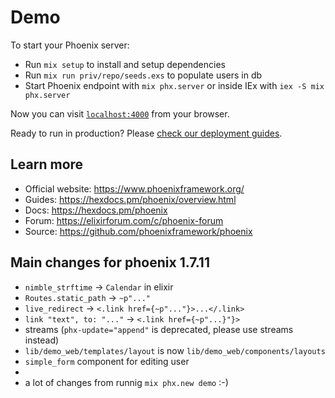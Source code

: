 # Demo

To start your Phoenix server:

  * Run `mix setup` to install and setup dependencies
  * Run `mix run priv/repo/seeds.exs` to populate users in db
  * Start Phoenix endpoint with `mix phx.server` or inside IEx with `iex -S mix phx.server`

Now you can visit [`localhost:4000`](http://localhost:4000) from your browser.

Ready to run in production? Please [check our deployment guides](https://hexdocs.pm/phoenix/deployment.html).

## Learn more

  * Official website: https://www.phoenixframework.org/
  * Guides: https://hexdocs.pm/phoenix/overview.html
  * Docs: https://hexdocs.pm/phoenix
  * Forum: https://elixirforum.com/c/phoenix-forum
  * Source: https://github.com/phoenixframework/phoenix

## Main changes for phoenix 1.7.11

  * `nimble_strftime` -> `Calendar` in elixir
  * `Routes.static_path` -> `~p"..."`
  * `live_redirect` -> `<.link href={~p"..."}>...</.link>`
  * `link "text", to: "..."` -> `<.link href={~p"...}"}>`
  * streams (`phx-update="append"` is deprecated, please use streams instead)
  * `lib/demo_web/templates/layout` is now `lib/demo_web/components/layouts`
  * `simple_form` component for editing user
  *
  * a lot of changes from runnig `mix phx.new demo` :-)
